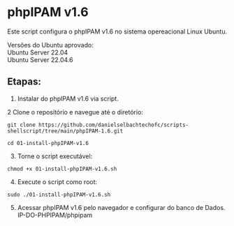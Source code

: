 # phpIPAM v1.6
Este script configura o phpIPAM v1.6 no sistema opereacional Linux Ubuntu.

Versões do Ubuntu aprovado: </br>
Ubuntu Server 22.04</br>
Ubuntu Server 22.04.6</br>

## Etapas:

1. Instalar do phpIPAM v1.6 via script.</br>

2 Clone o repositório e navegue até o diretório:</br>

`git clone https://github.com/danielselbachtechofc/scripts-shellscript/tree/main/phpIPAM-1.6.git`

`cd 01-install-phpIPAM-v1.6`

3. Torne o script executável:</br>

`chmod +x 01-install-phpIPAM-v1.6.sh`

4. Execute o script como root:</br>

`sudo ./01-install-phpIPAM-v1.6.sh`

5. Acessar phpIPAM v1.6 pelo navegador e configurar do banco de Dados.</br>
IP-DO-PHPIPAM/phpipam</br>
